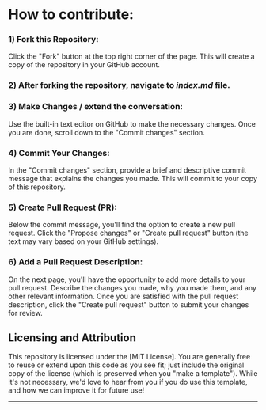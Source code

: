# How to contribute:
### 1) Fork this Repository:
Click the "Fork" button at the top right corner of the page. This will create a copy of the repository in your GitHub account.

### 2) After forking the repository, navigate to _index.md_ file.

### 3) Make Changes / extend the conversation:
Use the built-in text editor on GitHub to make the necessary changes.
Once you are done, scroll down to the "Commit changes" section.

### 4) Commit Your Changes:
In the "Commit changes" section, provide a brief and descriptive commit message that explains the changes you made. This will commit to your copy of this repository.

### 5) Create Pull Request (PR):
Below the commit message, you'll find the option to create a new pull request.
Click the "Propose changes" or "Create pull request" button (the text may vary based on your GitHub settings).

### 6) Add a Pull Request Description:
On the next page, you'll have the opportunity to add more details to your pull request. Describe the changes you made, why you made them, and any other relevant information.
Once you are satisfied with the pull request description, click the "Create pull request" button to submit your changes for review.



## Licensing and Attribution

This repository is licensed under the [MIT License]. You are generally free to reuse or extend upon this code as you see fit; just include the original copy of the license (which is preserved when you "make a template"). While it's not necessary, we'd love to hear from you if you do use this template, and how we can improve it for future use!

----


